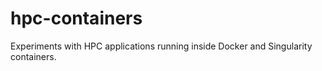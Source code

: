 # hpc-containers
Experiments with HPC applications running inside Docker and Singularity containers.

